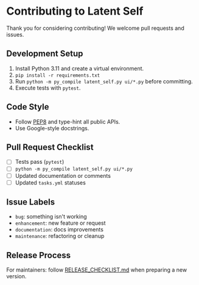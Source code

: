 # Contributing to Latent Self

Thank you for considering contributing! We welcome pull requests and issues.

## Development Setup
1. Install Python 3.11 and create a virtual environment.
2. `pip install -r requirements.txt`
3. Run `python -m py_compile latent_self.py ui/*.py` before committing.
4. Execute tests with `pytest`.

## Code Style
- Follow [PEP8](https://peps.python.org/pep-0008/) and type-hint all public APIs.
- Use Google-style docstrings.

## Pull Request Checklist
- [ ] Tests pass (`pytest`)
- [ ] `python -m py_compile latent_self.py ui/*.py`
- [ ] Updated documentation or comments
- [ ] Updated `tasks.yml` statuses

## Issue Labels
- `bug`: something isn't working
- `enhancement`: new feature or request
- `documentation`: docs improvements
- `maintenance`: refactoring or cleanup

## Release Process
For maintainers: follow [RELEASE_CHECKLIST.md](RELEASE_CHECKLIST.md) when preparing a new version.
